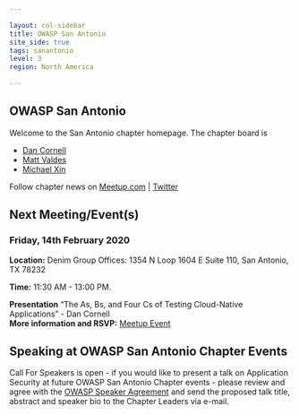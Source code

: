 ```yaml
---

layout: col-sidebar
title: OWASP San Antonio
site_side: true
tags: sanantonio
level: 3
region: North America

---
```


OWASP San Antonio
-----------------
Welcome to the San Antonio chapter homepage. The chapter board is 

* <a href="mailto:dan@denimgroup.com">Dan Cornell</a>
* <a href="mailto:matt.valdes@owasp.org">Matt Valdes</a>
* <a href="mailto:michael.xin@owasp.org">Michael Xin</a> 

Follow chapter news on [Meetup.com](https://meetup.com/OWASP-San-Antonio) | [Twitter](https://twitter.com/owaspsanantonio)

Next Meeting/Event(s)
---------------------
### Friday, 14th February 2020

**Location:** Denim Group Offices: 1354 N Loop 1604 E Suite 110, San Antonio, TX 78232

**Time:** 11:30 AM - 13:00 PM.

**Presentation**
“The As, Bs, and Four Cs of Testing Cloud-Native Applications” - Dan Cornell <br>
**More information and RSVP:** [Meetup Event](https://www.meetup.com/OWASP-San-Antonio/events/268307519/)

Speaking at OWASP San Antonio Chapter Events
--------------------------------------------
Call For Speakers is open - if you would like to present a talk on Application Security at future OWASP San Antonio Chapter events - please review and agree with the [OWASP Speaker Agreement](Speaker_Agreement "wikilink") and send the proposed talk title, abstract and speaker bio to the Chapter Leaders via e-mail.
